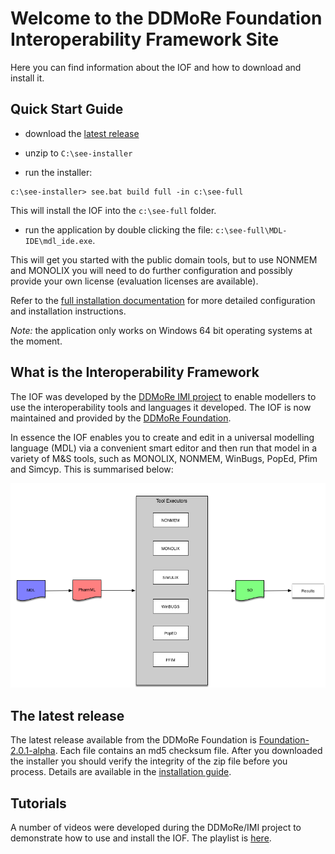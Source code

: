 Welcome to the DDMoRe Foundation Interoperability Framework Site
=====================================================================

Here you can find information about the IOF and how to download and install it.

Quick Start Guide
-----------------------------

<!-- It's a simple as downloading the installer file, unzipping it, and running it: -->

* download the [latest release](http://downloads.mdl.community/repository/see/Foundation-2.0.1-alpha/InstallationGuide_Foundation-2.0.1-alpha.pdf)

* unzip to ```C:\see-installer```

* run the installer:

```
c:\see-installer> see.bat build full -in c:\see-full
```

This will install the IOF into the `c:\see-full` folder.

* run the application by double clicking the file: `c:\see-full\MDL-IDE\mdl_ide.exe`.

This will get you started with the public domain tools, but to use NONMEM and MONOLIX you will
need to do further configuration and possibly provide your own license (evaluation licenses are available).

Refer to the [full installation documentation](http://downloads.mdl.community/repository/see/Foundation-2.0.1-alpha/InstallationGuide_Foundation-2.0.1-alpha.pdf) for more detailed configuration and installation instructions.

_Note:_ the application only works on Windows 64 bit operating systems at the moment.


What is the Interoperability Framework
---------------------------------------

The IOF was developed by the [DDMoRe IMI project](https://www.ddmore.eu) to enable modellers
to use the interoperability tools and languages it developed.  The IOF is now maintained and provided
by the [DDMoRe Foundation](https://www.ddmore.foundation).

In essence the IOF enables you
to create and edit in a universal modelling language (MDL) via a convenient smart editor and
then run that model in a variety of M&S tools, such as MONOLIX, NONMEM, WinBugs, PopEd, Pfim
and Simcyp.  This is summarised below:

![image of IOF model flow](iofSummary.png)


The latest release
---------------------

The latest release available from the DDMoRe Foundation is [Foundation-2.0.1-alpha](http://downloads.mdl.community/repository/see/Foundation-2.0.1-alpha/).
Each file contains an md5 checksum file.  After you downloaded the installer you should verify the integrity of the zip file before you process.
Details are available in the [installation guide](http://downloads.mdl.community/repository/see/Foundation-2.0.1-alpha/InstallationGuide_Foundation-2.0.1-alpha.pdf).


Tutorials
-----------

A number of videos were developed during the DDMoRe/IMI project to demonstrate how to use and install the IOF.
The playlist is [here](https://www.youtube.com/playlist?list=PL_GGUkhbiP3t0Q7wTqkQdMAw7yuC8xWa-).
